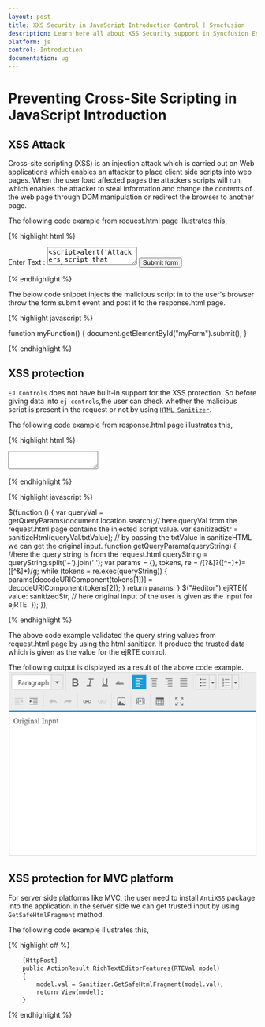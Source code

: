 ```yaml
---
layout: post
title: XXS Security in JavaScript Introduction Control | Syncfusion
description: Learn here all about XSS Security support in Syncfusion Essential JavaScript Introduction control, its elements, and more.
platform: js
control: Introduction
documentation: ug
---
```


# Preventing Cross-Site Scripting in JavaScript Introduction

## XSS Attack

Cross-site scripting (XSS) is an injection attack which is carried out on Web applications which enables an attacker to place client side scripts into web pages. When the user load affected pages the attackers scripts will run, which enables the attacker to steal information and change the contents of the web page through DOM manipulation or redirect the browser to another page.

The following code example from request.html page illustrates this,

{% highlight html %}

<form id="myForm" action="response.html">
        Enter Text : <textarea name="txtValue"><script>alert('Attackers script that gather user information');</script>Original Input</textarea>
        <input type="button" onclick="myFunction()" value="Submit form"></input>
    </form>

 {% endhighlight %}

The below code snippet injects the malicious script in to the user's browser throw the form submit event and post it to the response.html page.

{% highlight javascript %}

   function myFunction() {
            document.getElementById("myForm").submit();
        }

{% endhighlight %}

## XSS protection

`EJ Controls` does not have built-in support for the XSS protection. So before giving data into `ej controls`,the user can check whether the malicious script is present in the request or not by using [`HTML Sanitizer`](https://www.npmjs.com/package/sanitize-html).

The following code example from response.html page illustrates this,

{% highlight html %}

<body>
    <textarea id="editor"></textarea>
 </body>

{% endhighlight %}   


{% highlight javascript %}
 
 $(function () {
            var queryVal = getQueryParams(document.location.search);// here queryVal from the request.html page contains the injected script value.
            var sanitizedStr = sanitizeHtml(queryVal.txtValue); // by passing the txtValue in sanitizeHTML we can get the original input.
            function getQueryParams(queryString) {  //here the query string is from the request.html 
                queryString = queryString.split('+').join(' ');
                var params = {}, tokens, re = /[?&]?([^=]+)=([^&]*)/g;
                while (tokens = re.exec(queryString)) {
                    params[decodeURIComponent(tokens[1])] = decodeURIComponent(tokens[2]);
                }
                return params;
            }
            $("#editor").ejRTE({
                value: sanitizedStr, // here original input of the user is given as the input for ejRTE.
            });
        });
 
{% endhighlight %}

The above code example validated the query string values from request.html page by using the html sanitizer. It produce the trusted data which is given as the value for the ejRTE control.

The following output is displayed as a result of the above code example.
![JavaScript Introduction XXS protection](XSS-Security_images/rte.png)

## XSS protection for MVC platform

For server side platforms like MVC, the user need to install `AntiXSS` package into the application.In the server side we can get trusted input by using `GetSafeHtmlFragment` method. 

The following code example illustrates this,

{% highlight c# %}

        [HttpPost]
        public ActionResult RichTextEditorFeatures(RTEVal model)
        {
            model.val = Sanitizer.GetSafeHtmlFragment(model.val);
            return View(model);
        }

{% endhighlight %}        